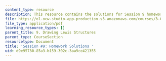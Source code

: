```yaml
---
content_type: resource
description: This resource contains the solutions for Session 9 homework problems.
file: https://ol-ocw-studio-app-production.s3.amazonaws.com/courses/3-091sc-introduction-to-solid-state-chemistry-fall-2010/d9e9573085a3b159302c3aa9ce421355_MIT3_091SCF09_hw9_sol.pdf
file_type: application/pdf
learning_resource_types: []
parent_title: 9. Drawing Lewis Structures
parent_type: CourseSection
resourcetype: Document
title: 'Session #9: Homework Solutions '
uid: d9e95730-85a3-b159-302c-3aa9ce421355
---
```


